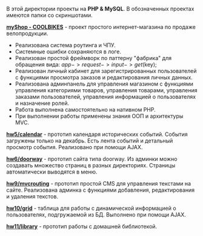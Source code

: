 В этой директории проекты на **PHP & MySQL**. В обозначенных проектах имеются папки со скриншотами.

**[myShop - COOLBIKES](https://github.com/segakuz/repository/tree/master/PHP/myShop%20-%20COOLBIKES)** - 
проект простого интернет-магазина по продаже велопродукции. 
*	Реализована система роутинга и ЧПУ. 
*   Системные ошибки сохраняются в логе. 
*	Реализован простой фреймворк по паттерну "фабрика" для обращения вида: $app->request->input->get($key); 
*	Реализован личный кабинет для зарегистрированных пользователей с функциями просмотра заказов и редактирования личных данных. 
*	Реализована админпанель для управления магазином с функциями управления категориями товаров, управления товарами, управления заказами пользователей, управления информацией о пользователях и назначение ролей. 
*	Работа выполнена самостоятельно на нативном PHP. 
*	При выполнении работы применены знания ООП и архитектуры MVC.



**[hw5/calendar](https://github.com/segakuz/repository/edit/master/PHP/hw5/calendar)** - 
прототип календаря исторических событий. События загружены только на декабрь. Есть лента событий и детальный просмотр события. Реализовано при помощи AJAX.

**[hw6/doorway](https://github.com/segakuz/repository/edit/master/PHP/hw6/doorway)** - 
прототип сайта типа doorway. Из админки можно создавать множество страниц в разных директориях. Страницы автоматически выводятся в меню.

**[hw9/mvcrouting](https://github.com/segakuz/repository/edit/master/PHP/hw9/mvcrouting)** - 
прототип простой CMS для управления текстами на сайте. Реализована админка с функциями добавления, редактирования и удаления текстов.

**[hw10/grid](https://github.com/segakuz/repository/edit/master/PHP/hw10/grid)** - 
таблица для работы с динамической информацией о пользователях, подгружаемой из БД. Выполнено при помощи AJAX.

**[hw11/library](https://github.com/segakuz/repository/edit/master/PHP/hw11/library)** - 
прототип работы с домашней библиотекой.

